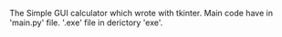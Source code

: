The Simple GUI calculator which wrote with tkinter.
Main code have in 'main.py' file.
'.exe' file in derictory 'exe'.
